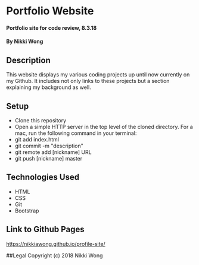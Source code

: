 # Portfolio Website

#### Portfolio site for code review, 8.3.18

#### By Nikki Wong

## Description

This website displays my various coding projects up until now currently on my Github. It includes not only links to these projects but a section explaining my background as well.

## Setup

* Clone this repository
* Open a simple HTTP server in the top level of the cloned directory. For a mac, run the following command in your terminal:
* git add index.html
* git commit -m "description"
* git remote add [nickname] URL
* git push [nickname] master

## Technologies Used

* HTML
* CSS
* Git
* Bootstrap

## Link to Github Pages
https://nikkiawong.github.io/profile-site/

##Legal
Copyright (c) 2018 Nikki Wong
